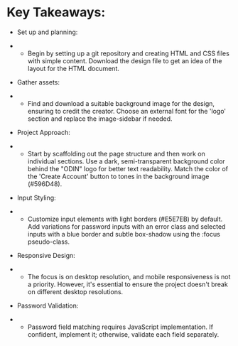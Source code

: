 # Key Takeaways:

- Set up and planning: 
- - Begin by setting up a git repository and creating HTML and CSS files with simple content. Download the design file to get an idea of the layout for the HTML document.

- Gather assets: 
- - Find and download a suitable background image for the design, ensuring to credit the creator. Choose an external font for the 'logo' section and replace the image-sidebar if needed.

- Project Approach: 
- - Start by scaffolding out the page structure and then work on individual sections. Use a dark, semi-transparent background color behind the "ODIN" logo for better text readability. Match the color of the 'Create Account' button to tones in the background image (#596D48).

- Input Styling: 
- - Customize input elements with light borders (#E5E7EB) by default. Add variations for password inputs with an error class and selected inputs with a blue border and subtle box-shadow using the :focus pseudo-class.

- Responsive Design: 
- - The focus is on desktop resolution, and mobile responsiveness is not a priority. However, it's essential to ensure the project doesn't break on different desktop resolutions.

- Password Validation: 
- - Password field matching requires JavaScript implementation. If confident, implement it; otherwise, validate each field separately.